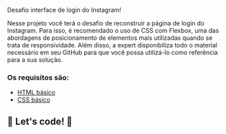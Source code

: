 Desafio interface de login do Instagram! 

Nesse projeto você terá o desafio de reconstruir a página de login do Instagram.
 Para isso, é recomendado o uso de CSS com Flexbox, 
uma das abordagens de posicionamento de elementos mais utilizadas quando se trata de responsividade. 
Além disso, a expert disponibiliza todo o material necessário em seu GitHub para que você possa
utilizá-lo como referência para a sua solução.

### Os requisitos são:

* [HTML básico](https://www.w3schools.com/html/)
* [CSS básico](https://developer.mozilla.org/pt-BR/docs/Web/CSS)

## 🚀 Let's code! 🚀
